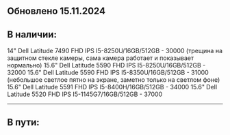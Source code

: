 Обновлено 15.11.2024
----------
В наличии:  
----------

14" Dell Latitude 7490 FHD IPS I5-8250U/16GB/512GB - 30000 (трещина на защитном стекле камеры, сама камера работает и показывает нормально)
15.6" Dell Latitude 5590 FHD IPS I5-8250U/16GB/512GB - 32000
15.6" Dell Latitude 5590 FHD IPS I5-8350U/16GB/512GB - 31000 (небольшое светлое пятно на экране, заметно только на светлом фоне)
15.6" Dell Latitude 5591 FHD IPS I5-8400H/16GB/512GB - 34000
15.6" Dell Latitude 5520 FHD IPS I5-1145G7/16GB/512GB - 37000

-------
В пути:
-------
